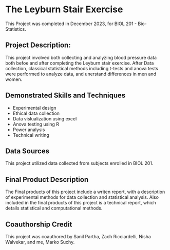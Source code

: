# The Leyburn Stair Exercise
This Project was completed in December 2023, for BIOL 201 - Bio-Statistics.

## Project Description:
This project involved both collecting and analyzing blood pressure data both befoe and after completing the Leyburn stair exercise. After Data collection, classical statistical methods including t-tests and anova tests were performed to analyze data, and unerstand differences in men and women. 

## Demonstrated Skills and Techniques
* Experimental design
* Ethical data collection
* Data vislualization using excel
* Anova testing using R
* Power analysis
* Technical writing 

## Data Sources
This project utilized data collected from subjects enrolled in BIOL 201. 

## Final Product Description
The Final products of this project include a writen report, with a description of experimental methods for data collection and statistical analysis. Also included in the final products of this project is a technical report, which details statistical and computational methods. 

## Coauthorship Credit
This project was coauthored by Sanil Partha, Zach Ricciardelli, Nisha Walvekar, and me, Marko Suchy.
